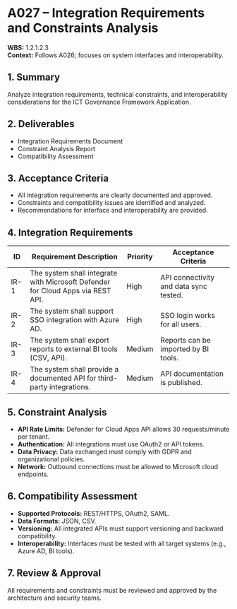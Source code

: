 # A027 – Integration Requirements and Constraints Analysis

**WBS:** 1.2.1.2.3  
**Context:** Follows A026; focuses on system interfaces and interoperability.

## 1. Summary
Analyze integration requirements, technical constraints, and interoperability considerations for the ICT Governance Framework Application.

## 2. Deliverables
- Integration Requirements Document
- Constraint Analysis Report
- Compatibility Assessment

## 3. Acceptance Criteria
- All integration requirements are clearly documented and approved.
- Constraints and compatibility issues are identified and analyzed.
- Recommendations for interface and interoperability are provided.

## 4. Integration Requirements
| ID   | Requirement Description                                      | Priority | Acceptance Criteria                |
|------|-------------------------------------------------------------|----------|------------------------------------|
| IR-1 | The system shall integrate with Microsoft Defender for Cloud Apps via REST API. | High | API connectivity and data sync tested. |
| IR-2 | The system shall support SSO integration with Azure AD.      | High     | SSO login works for all users.     |
| IR-3 | The system shall export reports to external BI tools (CSV, API). | Medium | Reports can be imported by BI tools. |
| IR-4 | The system shall provide a documented API for third-party integrations. | Medium | API documentation is published.    |

## 5. Constraint Analysis
- **API Rate Limits:** Defender for Cloud Apps API allows 30 requests/minute per tenant.
- **Authentication:** All integrations must use OAuth2 or API tokens.
- **Data Privacy:** Data exchanged must comply with GDPR and organizational policies.
- **Network:** Outbound connections must be allowed to Microsoft cloud endpoints.

## 6. Compatibility Assessment
- **Supported Protocols:** REST/HTTPS, OAuth2, SAML.
- **Data Formats:** JSON, CSV.
- **Versioning:** All integrated APIs must support versioning and backward compatibility.
- **Interoperability:** Interfaces must be tested with all target systems (e.g., Azure AD, BI tools).

## 7. Review & Approval
All requirements and constraints must be reviewed and approved by the architecture and security teams.
